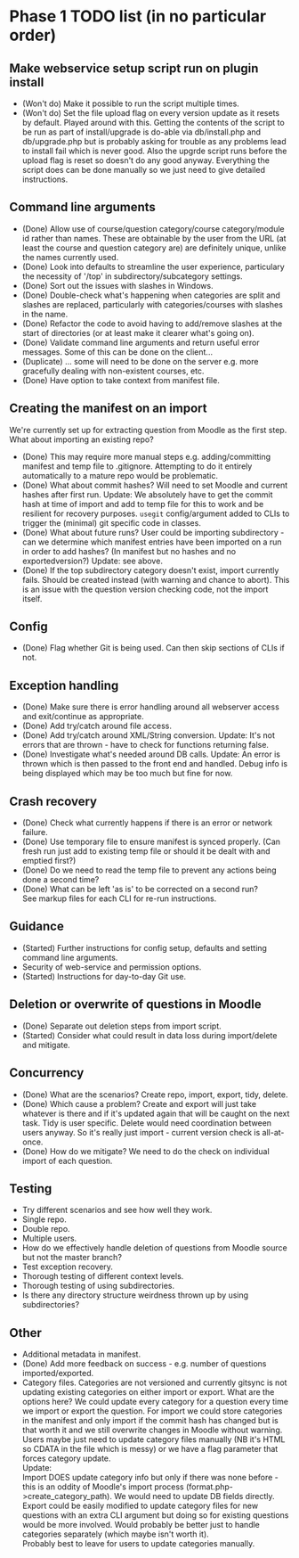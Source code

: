 # Phase 1 TODO list (in no particular order)

## Make webservice setup script run on plugin install
- (Won't do) Make it possible to run the script multiple times.
- (Won't do) Set the file upload flag on every version update as it resets by default.
Played around with this. Getting the contents of the script to be run as part of install/upgrade is do-able via db/install.php and db/upgrade.php but is probably asking for trouble as any problems lead to install fail which is never good. Also the upgrde script runs before the upload flag is reset so doesn't do any good anyway. Everything the script does can be done manually so we just need to give detailed instructions.

## Command line arguments
- (Done) Allow use of course/question category/course category/module id rather than names. These are obtainable by the user from the URL (at least the course and question category are) are definitely unique, unlike the names currently used.
- (Done) Look into defaults to streamline the user experience, particulary the necessity of '/top' in subdirectory/subcategory settings.
- (Done) Sort out the issues with slashes in Windows.
- (Done) Double-check what's happening when categories are split and slashes are replaced, particularly with categories/courses with slashes in the name.
- (Done) Refactor the code to avoid having to add/remove slashes at the start of directories (or at least make it clearer what's going on).
- (Done) Validate command line arguments and return useful error messages. Some of this can be done on the client...
- (Duplicate) ... some will need to be done on the server e.g. more gracefully dealing with non-existent courses, etc.
- (Done) Have option to take context from manifest file.

## Creating the manifest on an import
We're currently set up for extracting question from Moodle as the first step. What about importing an existing repo?
- (Done) This may require more manual steps e.g. adding/committing manifest and temp file to .gitignore. Attempting to do it entirely automatically to a mature repo would be problematic.
- (Done) What about commit hashes? Will need to set Moodle and current hashes after first run. Update: We absolutely have to get the commit hash at time of import and add to temp file for this to work and be resilient for recovery purposes. `usegit` config/argument added to CLIs to trigger the (minimal) git specific code in classes.
- (Done) What about future runs? User could be importing subdirectory - can we determine which manifest entries have been imported on a run in order to add hashes? (In manifest but no hashes and no exportedversion?) Update: see above.
- (Done) If the top subdirectory category doesn't exist, import currently fails. Should be created instead (with warning and chance to abort). This is an issue with the question version checking code, not the import itself.

## Config
- (Done) Flag whether Git is being used. Can then skip sections of CLIs if not.

## Exception handling
- (Done) Make sure there is error handling around all webserver access and exit/continue as appropriate.
- (Done) Add try/catch around file access.
- (Done) Add try/catch around XML/String conversion. Update: It's not errors that are thrown - have to check for functions returning false.
- (Done) Investigate what's needed around DB calls. Update: An error is thrown which is then passed to the front end and handled. Debug info is being displayed which may be too much but fine for now.

## Crash recovery
- (Done) Check what currently happens if there is an error or network failure.
- (Done) Use temporary file to ensure manifest is synced properly. (Can fresh run just add to existing temp file or should it be dealt with and emptied first?)
- (Done) Do we need to read the temp file to prevent any actions being done a second time?
- (Done) What can be left 'as is' to be corrected on a second run?  
See markup files for each CLI for re-run instructions.

## Guidance
- (Started) Further instructions for config setup, defaults and setting command line arguments.
- Security of web-service and permission options.
- (Started) Instructions for day-to-day Git use.

## Deletion or overwrite of questions in Moodle
- (Done) Separate out deletion steps from import script.
- (Started) Consider what could result in data loss during import/delete and mitigate.

## Concurrency
- (Done) What are the scenarios? Create repo, import, export, tidy, delete.
- (Done) Which cause a problem? Create and export will just take whatever is there and if it's updated again that will be caught on the next task. Tidy is user specific. Delete would need coordination between users anyway. So it's really just import - current version check is all-at-once.
- (Done) How do we mitigate? We need to do the check on individual import of each question.

## Testing
- Try different scenarios and see how well they work.
 - Single repo.
 - Double repo.
 - Multiple users.
 - How do we effectively handle deletion of questions from Moodle source but not the master branch?
- Test exception recovery.
- Thorough testing of different context levels.
- Thorough testing of using subdirectories.
- Is there any directory structure weirdness thrown up by using subdirectories?

## Other
- Additional metadata in manifest.
- (Done) Add more feedback on success - e.g. number of questions imported/exported.
- Category files. Categories are not versioned and currently gitsync is not updating existing categories on either import or export. What are the options here? We could update every category for a question every time we import or export the question. For import we could store categories in the manifest and only import if the commit hash has changed but is that worth it and we still overwrite changes in Moodle without warning. Users maybe just need to update category files manually (NB it's HTML so CDATA in the file which is messy) or we have a flag parameter that forces category update.  
Update:  
Import DOES update category info but only if there was none before - this is an oddity of Moodle's import process (format.php->create_category_path). We would need to update DB fields directly.  
Export could be easily modified to update category files for new questions with an extra CLI argument but doing so for existing questions would be more involved. Would probably be better just to handle categories separately (which maybe isn't worth it).  
Probably best to leave for users to update categories manually.
